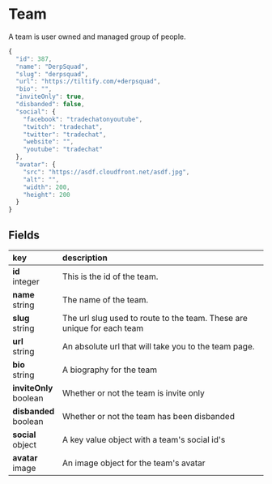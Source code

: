 # Team

A team is user owned and managed group of people.

```js
{
  "id": 387,
  "name": "DerpSquad",
  "slug": "derpsquad",
  "url": "https://tiltify.com/+derpsquad",
  "bio": "",
  "inviteOnly": true,
  "disbanded": false,
  "social": {
    "facebook": "tradechatonyoutube",
    "twitch": "tradechat",
    "twitter": "tradechat",
    "website": "",
    "youtube": "tradechat"
  },
  "avatar": {
    "src": "https://asdf.cloudfront.net/asdf.jpg",
    "alt": "",
    "width": 200,
    "height": 200
  }
}
```

## Fields

|key|description|
|:---|:---|
|**id**<br>integer| This is the id of the team.
|**name**<br>string| The name of the team.
|**slug**<br>string| The url slug used to route to the team. These are unique for each team
|**url**<br>string| An absolute url that will take you to the team page.
|**bio**<br>string| A biography for the team
|**inviteOnly**<br>boolean| Whether or not the team is invite only
|**disbanded**<br>boolean| Whether or not the team has been disbanded
|**social**<br>object| A key value object with a team's social id's
|**avatar**<br>image| An image object for the team's avatar

